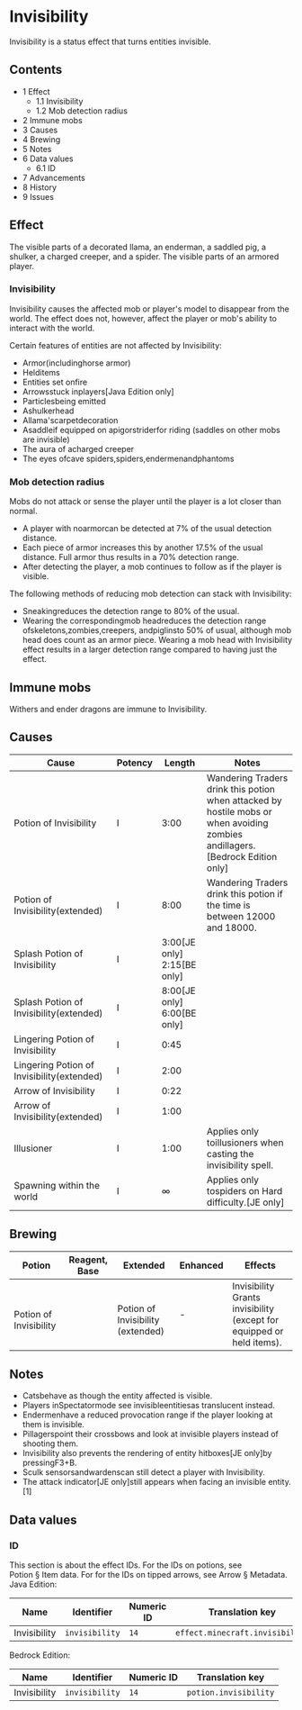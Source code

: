 # Invisibility
Invisibility is a status effect that turns entities invisible.

## Contents
- 1 Effect
	- 1.1 Invisibility
	- 1.2 Mob detection radius
- 2 Immune mobs
- 3 Causes
- 4 Brewing
- 5 Notes
- 6 Data values
	- 6.1 ID
- 7 Advancements
- 8 History
- 9 Issues

## Effect
The visible parts of a decorated llama, an enderman, a saddled pig, a shulker, a charged creeper, and a spider.
The visible parts of an armored player.
### Invisibility
Invisibility causes the affected mob or player's model to disappear from the world. The effect does not, however, affect the player or mob's ability to interact with the world.

Certain features of entities are not affected by Invisibility:

- Armor(includinghorse armor)
- Helditems
- Entities set onfire
- Arrowsstuck inplayers‌[Java Edition  only]
- Particlesbeing emitted
- Ashulkerhead
- Allama'scarpetdecoration
- Asaddleif equipped on apigorstriderfor riding (saddles on other mobs are invisible)
- The aura of acharged creeper
- The eyes ofcave spiders,spiders,endermenandphantoms

### Mob detection radius
Mobs do not attack or sense the player until the player is a lot closer than normal.

- A player with noarmorcan be detected at 7% of the usual detection distance.
- Each piece of armor increases this by another 17.5% of the usual distance. Full armor thus results in a 70% detection range.
- After detecting the player, a mob continues to follow as if the player is visible.

The following methods of reducing mob detection can stack with Invisibility:

- Sneakingreduces the detection range to 80% of the usual.
- Wearing the correspondingmob headreduces the detection range ofskeletons,zombies,creepers, andpiglinsto 50% of usual, although mob head does count as an armor piece. Wearing a mob head with Invisibility effect results in a larger detection range compared to having just the effect.

## Immune mobs
Withers and ender dragons are immune to Invisibility.

## Causes
| Cause                                      | Potency | Length                              | Notes                                                                                                                           |
|--------------------------------------------|---------|-------------------------------------|---------------------------------------------------------------------------------------------------------------------------------|
| Potion of Invisibility                     | I       | 3:00                                | Wandering Traders drink this potion when attacked by hostile mobs or when avoiding zombies andillagers.‌[Bedrock Edition  only] |
| Potion of Invisibility(extended)           | I       | 8:00                                | Wandering Traders drink this potion if the time is between 12000 and 18000.                                                     |
| Splash Potion of Invisibility              | I       | 3:00‌[JE  only]<br/>2:15‌[BE  only] |                                                                                                                                 |
| Splash Potion of Invisibility(extended)    | I       | 8:00‌[JE  only]<br/>6:00‌[BE  only] |                                                                                                                                 |
| Lingering Potion of Invisibility           | I       | 0:45                                |                                                                                                                                 |
| Lingering Potion of Invisibility(extended) | I       | 2:00                                |                                                                                                                                 |
| Arrow of Invisibility                      | I       | 0:22                                |                                                                                                                                 |
| Arrow of Invisibility(extended)            | I       | 1:00                                |                                                                                                                                 |
| Illusioner                                 | I       | 1:00                                | Applies only toillusioners when casting the invisibility spell.                                                                 |
| Spawning within the world                  | I       | ∞                                   | Applies only tospiders on Hard difficulty.‌[JE  only]                                                                           |

## Brewing
| Potion                      | Reagent, Base | Extended                               | Enhanced | Effects                                                                   |
|-----------------------------|---------------|----------------------------------------|----------|---------------------------------------------------------------------------|
| <br/>Potion of Invisibility |               | <br/>Potion of Invisibility (extended) | -        | Invisibility<br/>Grants invisibility (except for equipped or held items). |

## Notes
- Catsbehave as though the entity affected is visible.
- Players inSpectatormode see invisibleentitiesas translucent instead.
- Endermenhave a reduced provocation range if the player looking at them is invisible.
- Pillagerspoint their crossbows and look at invisible players instead of shooting them.
- Invisibility also prevents the rendering of entity hitboxes‌[JE  only]by pressingF3+B.
- Sculk sensorsandwardenscan still detect a player with Invisibility.
- The attack indicator‌[JE  only]still appears when facing an invisible entity.[1]

## Data values
### ID
This section is about the effect IDs.  For the IDs on potions, see Potion § Item data.  For for the IDs on tipped arrows, see Arrow § Metadata.
Java Edition:

| Name         | Identifier     | Numeric ID | Translation key                 |
|--------------|----------------|------------|---------------------------------|
| Invisibility | `invisibility` | `14`       | `effect.minecraft.invisibility` |

Bedrock Edition:

| Name         | Identifier     | Numeric ID | Translation key       |
|--------------|----------------|------------|-----------------------|
| Invisibility | `invisibility` | `14`       | `potion.invisibility` |

